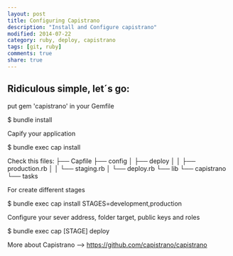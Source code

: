 ```yaml
---
layout: post
title: Configuring Capistrano
description: "Install and Configure capistrano"
modified: 2014-07-22
category: ruby, deploy, capistrano
tags: [git, ruby]
comments: true
share: true
---
```


## Ridiculous simple, let´s go:

  put gem 'capistrano' in your Gemfile

  $ bundle install

  Capify your application

  $ bundle exec cap install

  Check this files:
  ├── Capfile
  ├── config
  │   ├── deploy
  │   │   ├── production.rb
  │   │   └── staging.rb
  │   └── deploy.rb
  └── lib
      └── capistrano
                  └── tasks


  For create different stages

  $ bundle exec cap install STAGES=development,production

  Configure your sever address, folder target, public keys and roles

  $ bundle exec cap [STAGE] deploy


  More about Capistrano --> https://github.com/capistrano/capistrano
